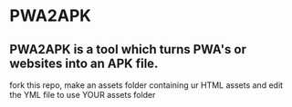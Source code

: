 # PWA2APK
PWA2APK is a tool which turns PWA's or websites into an APK file.
--
fork this repo, make an assets folder containing ur HTML assets and edit the YML file to use YOUR assets folder
